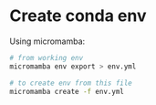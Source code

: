 # Create conda env

Using micromamba:

```sh
# from working env
micromamba env export > env.yml

# to create env from this file
micromamba create -f env.yml

```
